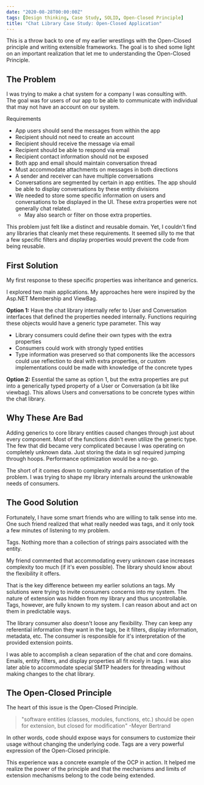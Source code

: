 ```yaml
---
date: "2020-08-28T00:00:00Z"
tags: [Design thinking, Case Study, SOLID, Open-Closed Principle]
title: "Chat Library Case Study: Open-Closed Application"
---
```


This is a throw back to one of my earlier wrestlings with the Open-Closed principle and writing extensible frameworks. The goal is to shed some light on an important realization that let me to understanding the Open-Closed Principle.
<!--more-->

## The Problem

I was trying to make a chat system for a company I was consulting with. The goal was for users of our app to be able to communicate with individual that may not have an account on our system.

Requirements
 - App users should send the messages from within the app
 - Recipient should not need to create an account
 - Recipient should receive the message via email
 - Recipient should be able to respond via email
 - Recipient contact information should not be exposed
 - Both app and email should maintain conversation thread
 - Must accommodate attachments on messages in both directions
 - A sender and receiver can have multiple conversations
 - Conversations are segmented by certain in app entities. The app should be able to display conversations by these entity divisions
 - We needed to store some specific information on users and conversations to be displayed in the UI. These extra properties were not generally chat related.
   - May also search or filter on those extra properties.

This problem just felt like a distinct and reusable domain. Yet, I couldn't find any libraries that cleanly met these requirements. It seemed silly to me that a few specific filters and display properties would prevent the code from being reusable.

## First Solution

My first response to these specific properties was inheritance and generics. 

I explored two main applications. My approaches here were inspired by the Asp.NET Membership and ViewBag.

**Option 1:** Have the chat library internally refer to User and Conversation interfaces that defined the properties needed internally. Functions requiring these objects would have a generic type parameter. This way
  - Library consumers could define their own types with the extra properties
  - Consumers could work with strongly typed entities
  - Type information was preserved so that components like the accessors could use reflection to deal with extra properties, or custom implementations could be made with knowledge of the concrete types

**Option 2:** Essential the same as option 1, but the extra properties are put into a generically typed property of a User or Conversation (a bit like viewbag). This allows Users and conversations to be concrete types within the chat library.

## Why These Are Bad

Adding generics to core library entities caused changes through just about every component. Most of the functions didn't even utilize the generic type. The few that did became very complicated because I was operating on completely unknown data. Just storing the data in sql required jumping through hoops. Performance optimization would be a no-go.

The short of it comes down to complexity and a misrepresentation of the problem. I was trying to shape my library internals around the unknowable needs of consumers.

## The Good Solution

Fortunately, I have some smart friends who are willing to talk sense into me. One such friend realized that what really needed was tags, and it only took a few minutes of listening to my problem.

Tags. Nothing more than a collection of strings pairs associated with the entity. 

My friend commented that accommodating every unknown case increases complexity too much (if it's even possible). The library should know about the flexibility it offers.

That is the key difference between my earlier solutions an tags. My solutions were trying to invite consumers concerns into my system. The nature of extension was hidden from my library and thus uncontrollable. Tags, however, are fully known to my system. I can reason about and act on them in predictable ways. 

The library consumer also doesn't loose any flexibility. They can keep any referential information they want in the tags, be it filters, display information, metadata, etc. The consumer is responsible for it's interpretation of the provided extension points.

I was able to accomplish a clean separation of the chat and core domains. Emails, entity filters, and display properties all fit nicely in tags. I was also later able to accommodate special SMTP headers for threading without making changes to the chat library.

## The Open-Closed Principle

The heart of this issue is the Open-Closed Principle.
>  "software entities (classes, modules, functions, etc.) should be open for extension, but closed for modification" -Meyer Bertrand

In other words, code should expose ways for consumers to customize their usage without changing the underlying code. Tags are a very powerful expression of the Open-Closed principle.

This experience was a concrete example of the OCP in action. It helped me realize the power of the principle and that the mechanisms and limits of extension mechanisms belong to the code being extended.